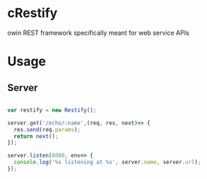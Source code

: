 # cRestify
owin REST framework specifically meant for web service APIs 


# Usage

## Server
```javascript

var restify = new Restify();

server.get('/echo/:name',(req, res, next)=> {
  res.send(req.params);
  return next();
});

server.listen(8080, env=> {
  console.log('%s listening at %s', server.name, server.url);
});

